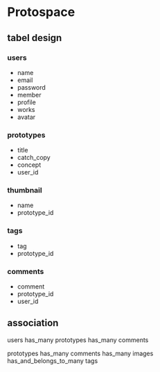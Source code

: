 

# Protospace

## tabel design

### users

  - name
  - email
  - password
  - member
  - profile
  - works
  - avatar

### prototypes

  - title
  - catch_copy
  - concept
  - user_id

### thumbnail
  - name
  - prototype_id

### tags

  - tag
  - prototype_id

### comments

  - comment
  - prototype_id
  - user_id

## association

  users      has_many prototypes
             has_many comments

  prototypes has_many comments
             has_many images
             has_and_belongs_to_many tags
